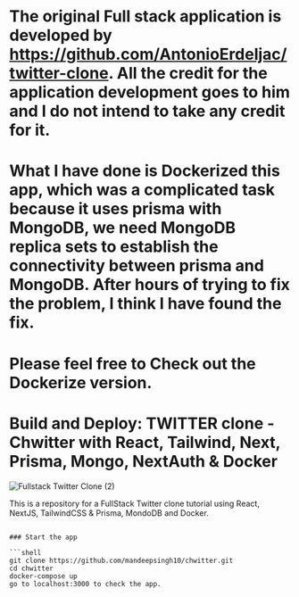 # The original Full stack application is developed by https://github.com/AntonioErdeljac/twitter-clone. All the credit for the application development goes to him and I do not intend to take any credit for it. 

# What I have done is Dockerized this app, which was a complicated task because it uses prisma with MongoDB, we need MongoDB replica sets to establish the connectivity between prisma and MongoDB. After hours of trying to fix the problem, I think I have found the fix.

# Please feel free to Check out the Dockerize version.

 

# Build and Deploy: TWITTER clone - Chwitter with React, Tailwind, Next, Prisma, Mongo, NextAuth & Docker


![Fullstack Twitter Clone (2)](https://user-images.githubusercontent.com/23248726/224405420-03112a76-250a-4283-992c-60e235170678.png)


This is a repository for a FullStack Twitter clone tutorial using React, NextJS, TailwindCSS & Prisma, MondoDB and Docker.




```

### Start the app

```shell
git clone https://github.com/mandeepsingh10/chwitter.git
cd chwitter
docker-compose up
go to localhost:3000 to check the app.
```
